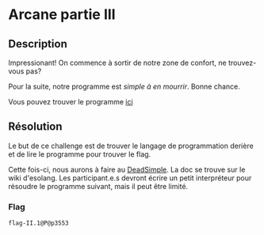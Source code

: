 # Arcane partie III

## Description

Impressionant! On commence à sortir de notre zone de confort, ne trouvez-vous pas?

Pour la suite, notre programme est _simple à en mourrir_. Bonne chance.

Vous pouvez trouver le programme [ici](./program.txt)

## Résolution

Le but de ce challenge est de trouver le langage de programmation derière et de lire le programme pour trouver le flag.

Cette fois-ci, nous aurons à faire au [DeadSimple](https://esolangs.org/wiki/DeadSimple). La doc se trouve sur le wiki d'esolang. Les participant.e.s devront écrire un petit interpréteur pour résoudre le programme suivant, mais il peut être limité.

### Flag

`flag-II.1@P@p3553`
